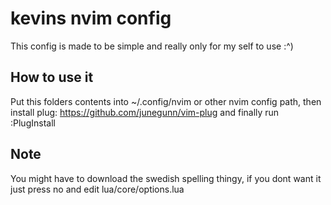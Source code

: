 # kevins nvim config
This config is made to be simple and really only for my self to use :^)

## How to use it
Put this folders contents into ~/.config/nvim or other nvim config path, then install plug: https://github.com/junegunn/vim-plug and finally run :PlugInstall

## Note
You might have to download the swedish spelling thingy, if you dont want it just press no and edit lua/core/options.lua
